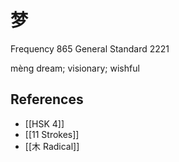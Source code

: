 # 梦
Frequency 865
General Standard 2221

mèng
dream; visionary; wishful

## References
- [[HSK 4]]
- [[11 Strokes]]
- [[木 Radical]]
